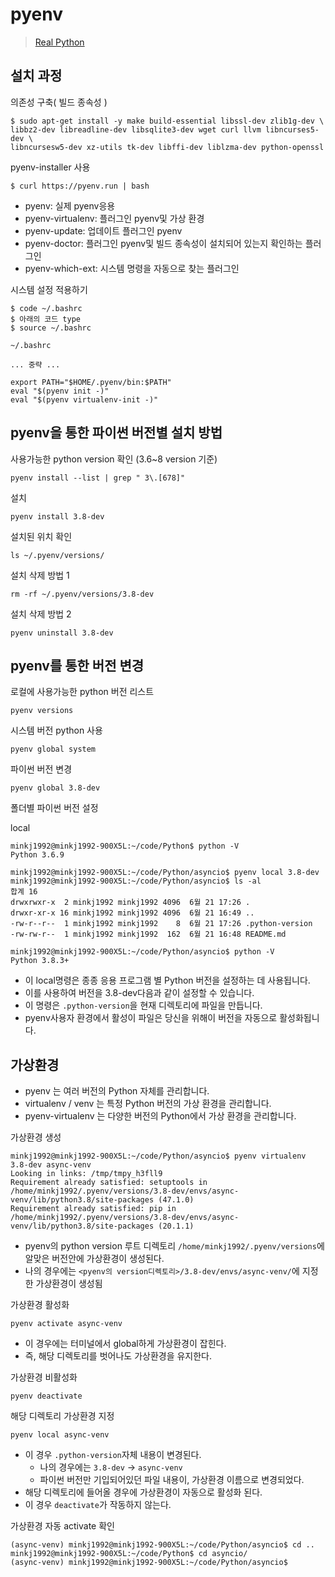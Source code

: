 # pyenv
> [Real Python](https://realpython.com/intro-to-pyenv/)

## 설치 과정

의존성 구축( 빌드 종속성 )

    $ sudo apt-get install -y make build-essential libssl-dev zlib1g-dev \
    libbz2-dev libreadline-dev libsqlite3-dev wget curl llvm libncurses5-dev \
    libncursesw5-dev xz-utils tk-dev libffi-dev liblzma-dev python-openssl
    
pyenv-installer 사용

    $ curl https://pyenv.run | bash
    
- pyenv: 실제 pyenv응용
- pyenv-virtualenv: 플러그인 pyenv및 가상 환경
- pyenv-update: 업데이트 플러그인 pyenv
- pyenv-doctor: 플러그인 pyenv및 빌드 종속성이 설치되어 있는지 확인하는 플러그인
- pyenv-which-ext: 시스템 명령을 자동으로 찾는 플러그인

시스템 설정 적용하기
    
    $ code ~/.bashrc
    $ 아래의 코드 type
    $ source ~/.bashrc 

`~/.bashrc`

```shell
... 중략 ...

export PATH="$HOME/.pyenv/bin:$PATH"
eval "$(pyenv init -)"
eval "$(pyenv virtualenv-init -)"
```


## pyenv을 통한 파이썬 버전별 설치 방법

사용가능한 python version 확인 (3.6~8 version 기준)

    pyenv install --list | grep " 3\.[678]"

설치

    pyenv install 3.8-dev
    
설치된 위치 확인

    ls ~/.pyenv/versions/

설치 삭제 방법 1

    rm -rf ~/.pyenv/versions/3.8-dev
 
설치 삭제 방법 2

    pyenv uninstall 3.8-dev
 
 
## pyenv를 통한 버전 변경

로컬에 사용가능한 python 버전 리스트

    pyenv versions

시스템 버전 python 사용

    pyenv global system
    
파이썬 버전 변경

    pyenv global 3.8-dev

폴더별 파이썬 버전 설정

local

    minkj1992@minkj1992-900X5L:~/code/Python$ python -V
    Python 3.6.9

    minkj1992@minkj1992-900X5L:~/code/Python/asyncio$ pyenv local 3.8-dev
    minkj1992@minkj1992-900X5L:~/code/Python/asyncio$ ls -al
    합계 16
    drwxrwxr-x  2 minkj1992 minkj1992 4096  6월 21 17:26 .
    drwxr-xr-x 16 minkj1992 minkj1992 4096  6월 21 16:49 ..
    -rw-r--r--  1 minkj1992 minkj1992    8  6월 21 17:26 .python-version
    -rw-rw-r--  1 minkj1992 minkj1992  162  6월 21 16:48 README.md
    
    minkj1992@minkj1992-900X5L:~/code/Python/asyncio$ python -V
    Python 3.8.3+


- 이 local명령은 종종 응용 프로그램 별 Python 버전을 설정하는 데 사용됩니다. 
- 이를 사용하여 버전을 3.8-dev다음과 같이 설정할 수 있습니다.
- 이 명령은 `.python-version`을 현재 디렉토리에 파일을 만듭니다.  
- pyenv사용자 환경에서 활성이 파일은 당신을 위해이 버전을 자동으로 활성화됩니다.


## 가상환경

- pyenv 는 여러 버전의 Python 자체를 관리합니다.
- virtualenv / venv 는 특정 Python 버전의 가상 환경을 관리합니다.
- pyenv-virtualenv 는 다양한 버전의 Python에서 가상 환경을 관리합니다.


가상환경 생성

    minkj1992@minkj1992-900X5L:~/code/Python/asyncio$ pyenv virtualenv 3.8-dev async-venv
    Looking in links: /tmp/tmpy_h3fll9
    Requirement already satisfied: setuptools in /home/minkj1992/.pyenv/versions/3.8-dev/envs/async-venv/lib/python3.8/site-packages (47.1.0)
    Requirement already satisfied: pip in /home/minkj1992/.pyenv/versions/3.8-dev/envs/async-venv/lib/python3.8/site-packages (20.1.1)

- pyenv의 python version 루트 디렉토리 `/home/minkj1992/.pyenv/versions`에 알맞은 버전안에 가상환경이 생성된다.
- 나의 경우에는 `<pyenv의 version디렉토리>/3.8-dev/envs/async-venv/`에 지정한 가상환경이 생성됨


가상환경 활성화

    pyenv activate async-venv

- 이 경우에는 터미널에서 global하게 가상환경이 잡힌다. 
- 즉, 해당 디렉토리를 벗어나도 가상환경을 유지한다.

가상환경 비활성화

    pyenv deactivate

해당 디렉토리 가상환경 지정

    pyenv local async-venv
    
- 이 경우 `.python-version`자체 내용이 변경된다.
    - 나의 경우에는 `3.8-dev` -> `async-venv`
    - 파이썬 버전만 기입되어있던 파일 내용이, 가상환경 이름으로 변경되었다. 
- 해당 디렉토리에 들어올 경우에 가상환경이 자동으로 활성화 된다.
- 이 경우 `deactivate`가 작동하지 않는다.


가상환경 자동 activate 확인

    (async-venv) minkj1992@minkj1992-900X5L:~/code/Python/asyncio$ cd ..
    minkj1992@minkj1992-900X5L:~/code/Python$ cd asyncio/
    (async-venv) minkj1992@minkj1992-900X5L:~/code/Python/asyncio$ 


